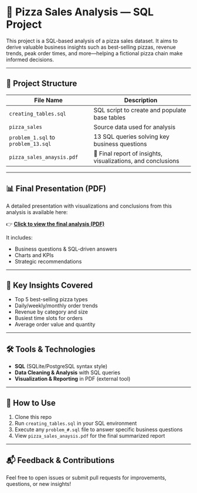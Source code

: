 # 🍕 Pizza Sales Analysis — SQL Project

This project is a SQL-based analysis of a pizza sales dataset. It aims to derive valuable business insights such as best-selling pizzas, revenue trends, peak order times, and more—helping a fictional pizza chain make informed decisions.

---

## 📁 Project Structure

| File Name            | Description                                       |
|---------------------|---------------------------------------------------|
| `creating_tables.sql` | SQL script to create and populate base tables    |
| `pizza_sales`        | Source data used for analysis                    |
| `problem_1.sql` to `problem_13.sql` | 13 SQL queries solving key business questions |
| `pizza_sales_anaysis.pdf` | 📄 Final report of insights, visualizations, and conclusions |

---

## 📊 Final Presentation (PDF)

A detailed presentation with visualizations and conclusions from this analysis is available here:

👉 **[Click to view the final analysis (PDF)](https://github.com/Sameer281797/pizza_sales_analysis_sql_project/blob/main/pizza_sales_anaysis.pdf)**

It includes:
- Business questions & SQL-driven answers
- Charts and KPIs
- Strategic recommendations

---

## 🚀 Key Insights Covered

- Top 5 best-selling pizza types
- Daily/weekly/monthly order trends
- Revenue by category and size
- Busiest time slots for orders
- Average order value and quantity

---

## 🛠️ Tools & Technologies

- **SQL** (SQLite/PostgreSQL syntax style)
- **Data Cleaning & Analysis** with SQL queries
- **Visualization & Reporting** in PDF (external tool)

---

## 📌 How to Use

1. Clone this repo
2. Run `creating_tables.sql` in your SQL environment
3. Execute any `problem_#.sql` file to answer specific business questions
4. View `pizza_sales_anaysis.pdf` for the final summarized report

---

## 📬 Feedback & Contributions

Feel free to open issues or submit pull requests for improvements, questions, or new insights!
